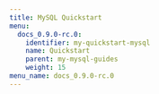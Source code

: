 ```yaml
---
title: MySQL Quickstart
menu:
  docs_0.9.0-rc.0:
    identifier: my-quickstart-mysql
    name: Quickstart
    parent: my-mysql-guides
    weight: 15
menu_name: docs_0.9.0-rc.0
---
```


